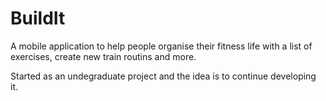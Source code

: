 # BuildIt

A mobile application to help people organise their fitness life with a list of exercises, create new train routins and more.

Started as an undegraduate project and the idea is to continue developing it.
